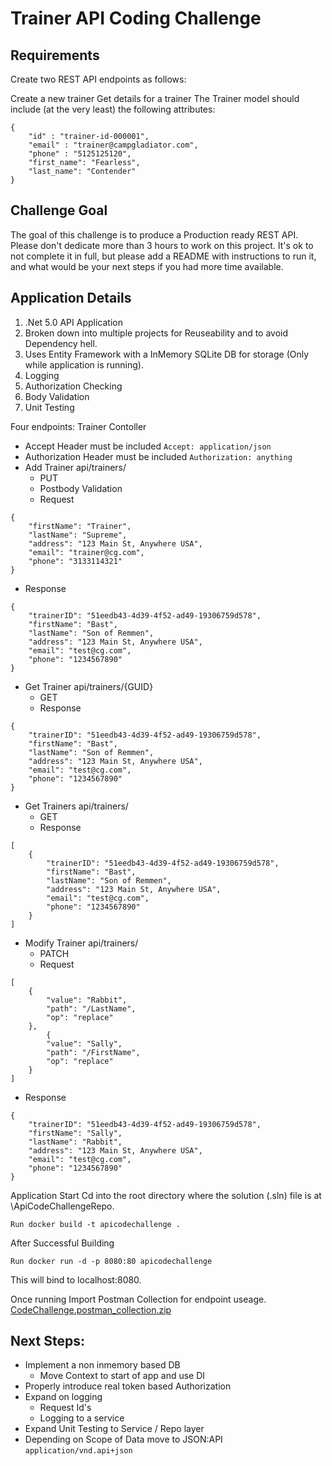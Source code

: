 # **Trainer API Coding Challenge**

## **Requirements**

Create two REST API endpoints as follows:

Create a new trainer
Get details for a trainer
The Trainer model should include (at the very least) the following attributes:
```
{
    "id" : "trainer-id-000001",
    "email" : "trainer@campgladiator.com",
    "phone" : "5125125120",
    "first_name": "Fearless",
    "last_name": "Contender"
}
```

## Challenge Goal

The goal of this challenge is to produce a Production ready REST API. Please don't dedicate more than 3 hours to work on this project. It's ok to not complete it in full, but please add a README with instructions to run it, and what would be your next steps if you had more time available.

## Application Details

1. .Net 5.0 API Application
2. Broken down into multiple projects for Reuseability and to avoid Dependency hell.
3. Uses Entity Framework with a InMemory SQLite DB for storage (Only while application is running).
4. Logging
5. Authorization Checking
6. Body Validation
7. Unit Testing

Four endpoints:
Trainer Contoller
- Accept Header must be included ``` Accept: application/json ```
- Authorization Header must be included ``` Authorization: anything ```
- Add Trainer api/trainers/
  - PUT
  - Postbody Validation
  - Request
```
{
    "firstName": "Trainer",
    "lastName": "Supreme",
    "address": "123 Main St, Anywhere USA",
    "email": "trainer@cg.com",
    "phone": "3133114321"
}
```
  - Response
```
{
    "trainerID": "51eedb43-4d39-4f52-ad49-19306759d578",
    "firstName": "Bast",
    "lastName": "Son of Remmen",
    "address": "123 Main St, Anywhere USA",
    "email": "test@cg.com",
    "phone": "1234567890"
}
```
- Get Trainer api/trainers/{GUID}
  - GET
  - Response
```
{
    "trainerID": "51eedb43-4d39-4f52-ad49-19306759d578",
    "firstName": "Bast",
    "lastName": "Son of Remmen",
    "address": "123 Main St, Anywhere USA",
    "email": "test@cg.com",
    "phone": "1234567890"
}
```
- Get Trainers api/trainers/
  - GET
  - Response
```
[
    {
        "trainerID": "51eedb43-4d39-4f52-ad49-19306759d578",
        "firstName": "Bast",
        "lastName": "Son of Remmen",
        "address": "123 Main St, Anywhere USA",
        "email": "test@cg.com",
        "phone": "1234567890"
    }
]
```
- Modify Trainer api/trainers/
  - PATCH
  - Request
```
[
    {
        "value": "Rabbit",
        "path": "/LastName",
        "op": "replace"
    },
        {
        "value": "Sally",
        "path": "/FirstName",
        "op": "replace"
    }
]
```
  - Response
```
{
    "trainerID": "51eedb43-4d39-4f52-ad49-19306759d578",
    "firstName": "Sally",
    "lastName": "Rabbit",
    "address": "123 Main St, Anywhere USA",
    "email": "test@cg.com",
    "phone": "1234567890"
}
```

Application Start
Cd into the root directory where the solution (.sln) file is at \ApiCodeChallengeRepo.

``` Run docker build -t apicodechallenge . ```

After Successful Building

``` Run docker run -d -p 8080:80 apicodechallenge ```

This will bind to localhost:8080.

Once running Import Postman Collection for endpoint useage.
[CodeChallenge.postman_collection.zip](https://github.com/Biosafety/CGChallenege/files/6987203/CodeChallenge.postman_collection.zip)


## Next Steps:
- Implement a non inmemory based DB
  - Move Context to start of app and use DI
- Properly introduce real token based Authorization
- Expand on logging
  - Request Id's
  - Logging to a service
- Expand Unit Testing to Service / Repo layer
- Depending on Scope of Data move to JSON:API ``` application/vnd.api+json ``` 
